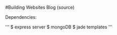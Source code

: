 #Building Websites Blog (source)

Dependencies:

'''
$ express server
$ mongoDB
$ jade templates
'''